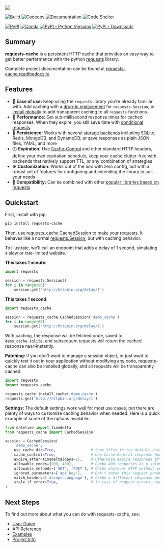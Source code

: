 [![](docs/_static/requests-cache-logo-header.png)](https://requests-cache.readthedocs.io)

[![Build](https://github.com/reclosedev/requests-cache/actions/workflows/build.yml/badge.svg)](https://github.com/reclosedev/requests-cache/actions/workflows/build.yml)
[![Codecov](https://codecov.io/gh/reclosedev/requests-cache/branch/master/graph/badge.svg?token=FnybzVWbt2)](https://codecov.io/gh/reclosedev/requests-cache)
[![Documentation](https://img.shields.io/readthedocs/requests-cache/stable)](https://requests-cache.readthedocs.io/en/stable/)
[![Code Shelter](https://www.codeshelter.co/static/badges/badge-flat.svg)](https://www.codeshelter.co/)

[![PyPI](https://img.shields.io/pypi/v/requests-cache?color=blue)](https://pypi.org/project/requests-cache)
[![Conda](https://img.shields.io/conda/vn/conda-forge/requests-cache?color=blue)](https://anaconda.org/conda-forge/requests-cache)
[![PyPI - Python Versions](https://img.shields.io/pypi/pyversions/requests-cache)](https://pypi.org/project/requests-cache)
[![PyPI - Downloads](https://img.shields.io/pypi/dm/requests-cache?color=blue)](https://pypi.org/project/requests-cache)

## Summary
**requests-cache** is a persistent HTTP cache that provides an easy way to get better
performance with the python [requests](http://python-requests.org) library.

<!-- RTD-IGNORE -->
Complete project documentation can be found at [requests-cache.readthedocs.io](https://requests-cache.readthedocs.io).
<!-- END-RTD-IGNORE -->

## Features
* 🍰 **Ease of use:** Keep using the `requests` library you're already familiar with. Add caching
  with a [drop-in replacement](https://requests-cache.readthedocs.io/en/stable/user_guide/general.html#sessions)
  for `requests.Session`, or
  [install globally](https://requests-cache.readthedocs.io/en/stable/user_guide/general.html#patching)
  to add transparent caching to all `requests` functions.
* 🚀 **Performance:** Get sub-millisecond response times for cached responses. When they expire, you
  still save time with
  [conditional requests](https://requests-cache.readthedocs.io/en/stable/user_guide/headers.html#conditional-requests).
* 💾 **Persistence:** Works with several
  [storage backends](https://requests-cache.readthedocs.io/en/stable/user_guide/backends.html)
  including SQLite, Redis, MongoDB, and DynamoDB; or save responses as plain JSON files, YAML,
  and more
* 🕗 **Expiration:** Use
  [Cache-Control](https://requests-cache.readthedocs.io/en/stable/user_guide/headers.html#cache-control)
  and other standard HTTP headers, define your own expiration schedule, keep your cache clutter-free
  with backends that natively support TTL, or any combination of strategies
* ⚙️ **Customization:** Works out of the box with zero config, but with a robust set of features for
  configuring and extending the library to suit your needs
* 🧩 **Compatibility:** Can be combined with other
  [popular libraries based on requests](https://requests-cache.readthedocs.io/en/stable/user_guide/compatibility.html)

## Quickstart
First, install with pip:
```bash
pip install requests-cache
```

Then, use [requests_cache.CachedSession](https://requests-cache.readthedocs.io/en/stable/session.html)
to make your requests. It behaves like a normal
[requests.Session](https://docs.python-requests.org/en/master/user/advanced/#session-objects),
but with caching behavior.

To illustrate, we'll call an endpoint that adds a delay of 1 second, simulating a slow or
rate-limited website.

**This takes 1 minute:**
```python
import requests

session = requests.Session()
for i in range(60):
    session.get('http://httpbin.org/delay/1')
```

**This takes 1 second:**
```python
import requests_cache

session = requests_cache.CachedSession('demo_cache')
for i in range(60):
    session.get('http://httpbin.org/delay/1')
```

With caching, the response will be fetched once, saved to `demo_cache.sqlite`, and subsequent
requests will return the cached response near-instantly.

**Patching:**
If you don't want to manage a session object, or just want to quickly test it out in your
application without modifying any code, requests-cache can also be installed globally, and all
requests will be transparently cached:
```python
import requests
import requests_cache

requests_cache.install_cache('demo_cache')
requests.get('http://httpbin.org/delay/1')
```

**Settings:**
The default settings work well for most use cases, but there are plenty of ways to customize
caching behavior when needed. Here is a quick example of some of the options available:
```python
from datetime import timedelta
from requests_cache import CachedSession

session = CachedSession(
    'demo_cache',
    use_cache_dir=True,                # Save files in the default user cache dir
    cache_control=True,                # Use Cache-Control response headers for expiration, if available
    expire_after=timedelta(days=1),    # Otherwise expire responses after one day
    allowable_codes=[200, 400],        # Cache 400 responses as a solemn reminder of your failures
    allowable_methods=['GET', 'POST'], # Cache whatever HTTP methods you want
    ignored_parameters=['api_key'],    # Don't match this request param, and redact if from the cache
    match_headers=['Accept-Language'], # Cache a different response per language
    stale_if_error=True,               # In case of request errors, use stale cache data if possible
)
```

<!-- RTD-IGNORE -->
## Next Steps
To find out more about what you can do with requests-cache, see:

* [User Guide](https://requests-cache.readthedocs.io/en/stable/user_guide.html)
* [API Reference](https://requests-cache.readthedocs.io/en/stable/reference.html)
* [Examples](https://requests-cache.readthedocs.io/en/stable/examples.html)
* [Project Info](https://requests-cache.readthedocs.io/en/stable/project_info.html)
<!-- END-RTD-IGNORE -->
